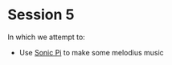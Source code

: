 # Session 5
In which we attempt to:
 * Use [Sonic Pi](http://sonic-pi.net/) to make some melodius music